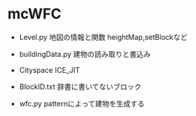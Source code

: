 # mcWFC

- Level.py 地図の情報と関数 heightMap,setBlockなど

- buildingData.py 建物の読み取りと書込み

- Cityspace ICE_JIT

- BlockID.txt 辞書に書いてないブロック

- wfc.py patternによって建物を生成する
